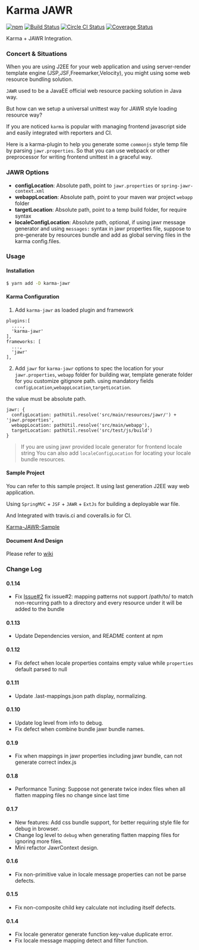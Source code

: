 # Karma JAWR

[![npm](https://img.shields.io/npm/v/karma-jawr.svg)](https://www.npmjs.com/package/karma-jawr)
[![Build Status](https://travis-ci.org/aquariuslt/karma-jawr.svg?branch=master)](https://travis-ci.org/aquariuslt/karma-jawr)
[![Circle CI Status](https://circleci.com/gh/aquariuslt/karma-jawr.svg?branch=master&style=shield)](https://github.com/aquariuslt/karma-jawr)
[![Coverage Status](https://coveralls.io/repos/github/aquariuslt/karma-jawr/badge.svg?branch=master)](https://coveralls.io/github/aquariuslt/karma-jawr?branch=master)


Karma + JAWR Integration.

### Concert & Situations

When you are using J2EE for your web application and using server-render template engine (JSP,JSF,Freemarker,Velocity), you might using some web resource bundling solution.

`JAWR` used to be a JavaEE official web resource packing solution in Java way.

But how can we setup a universal unittest way for JAWR style loading resource way?

If you are noticed `karma` is popular with managing frontend javascript side and easily integrated with reporters and CI.

Here is a karma-plugin to help you generate some `commonjs` style temp file by parsing `jawr.properties`.
So that you can use webpack or other preprocessor for writing frontend unittest in a graceful way.



### JAWR Options

- **configLocation**: Absolute path, point to `jawr.properties` or `spring-jawr-context.xml`
- **webappLocation**: Absolute path, point to your maven war project `webapp` folder
- **targetLocation**: Absolute path, point to a temp build folder, for require syntax
- **localeConfigLocation**: Absolute path, optional, if using jawr message generator and using `messages:` 
syntax in jawr properties file, suppose to pre-generate by resources bundle and add as global serving files in the karma config.files.


### Usage

#### Installation

```bash
$ yarn add -D karma-jawr
```


#### Karma Configuration
1. Add `karma-jawr` as loaded plugin and framework

```
plugins:[
  ....,
  'karma-jawr'
],
frameworks: [
  ...,
  'jawr'
],
```

2. Add `jawr` for `karma-jawr` options
to spec the location for your `jawr.properties`, `webapp` folder for building war, template generate folder for you customize gitignore path.
using mandatory fields `configLocation`,`webappLocation`,`targetLocation`.

the value must be absolute path.
```
jawr: {
  configLocation: pathUtil.resolve('src/main/resources/jawr/') + 'jawr.properties',
  webappLocation: pathUtil.resolve('src/main/webapp'),
  targetLocation: pathUtil.resolve('src/test/js/build')
}
```

> If you are using jawr provided locale generator for frontend locale string
> You can also add `localeConfigLocation` for locating your locale bundle resources.

#### Sample Project 

You can refer to this sample project.
It using last generation J2EE way web application.

Using `SpringMVC` + `JSF` + `JAWR` + `ExtJs` for building a deployable war file.

And Integrated with travis.ci and coveralls.io for CI.

[Karma-JAWR-Sample](https://github.com/aquariuslt/karma-jawr-sample)


#### Document And Design

Please refer to [wiki](https://github.com/aquariuslt/karma-jawr/wiki)


### Change Log

#### 0.1.14
- Fix [Issue#2](https://github.com/aquariuslt/karma-jawr/issues/2) fix issue#2: mapping patterns not support /path/to/ to match non-recurring path to a directory and every resource under it will be added to the bundle

#### 0.1.13
- Update Dependencies version, and README content at npm

#### 0.1.12
- Fix defect when locale properties contains empty value while `properties` default parsed to null

#### 0.1.11
- Update .last-mappings.json path display, normalizing.

#### 0.1.10
- Update log level from info to debug.
- Fix defect when combine bundle jawr bundle names.

#### 0.1.9
- Fix when mappings in jawr properties including jawr bundle, can not generate correct index.js

#### 0.1.8
- Performance Tuning: Suppose not generate twice index files when all flatten mapping files no change since last time

#### 0.1.7
- New features: Add css bundle support, for better requiring style file for debug in browser.
- Change log level to `debug` when generating flatten mapping files for ignoring more files.
- Mini refactor JawrContext design.

#### 0.1.6
- Fix non-primitive value in locale message properties can not be parse defects.

#### 0.1.5
- Fix non-composite child key calculate not including itself defects.

#### 0.1.4

- Fix locale generator generate function key-value duplicate error.
- Fix locale message mapping detect and filter function.
